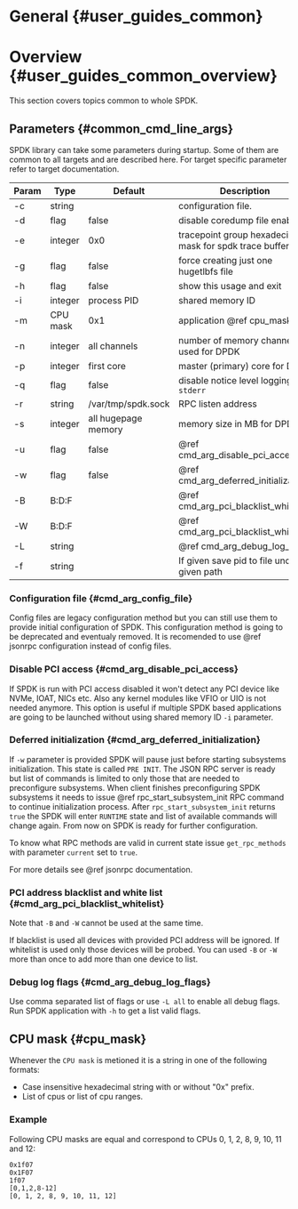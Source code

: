 # General {#user_guides_common}

# Overview {#user_guides_common_overview}

This section covers topics common to whole SPDK.

## Parameters {#common_cmd_line_args}

SPDK library can take some parameters during startup. Some of them are common to all targets and are described here.
For target specific parameter refer to target documentation.

Param    | Type     | Default             | Description
-------- | -------- | ------------------- | -----------
-c       | string   |                     | configuration file.
-d       | flag     | false               | disable coredump file enabling
-e       | integer  | 0x0                 | tracepoint group hexadecimal mask for spdk trace buffers
-g       | flag     | false               | force creating just one hugetlbfs file
-h       | flag     | false               | show this usage and exit
-i       | integer  | process PID         | shared memory ID
-m       | CPU mask | 0x1                 | application @ref cpu_mask
-n       | integer  | all channels        | number of memory channels used for DPDK
-p       | integer  | first core          | master (primary) core for DPDK
-q       | flag     | false               | disable notice level logging to `stderr`
-r       | string   | /var/tmp/spdk.sock  | RPC listen address
-s       | integer  | all hugepage memory | memory size in MB for DPDK
-u       | flag     | false               | @ref cmd_arg_disable_pci_access.
-w       | flag     | false               | @ref cmd_arg_deferred_initialization
-B       | B:D:F    |                     | @ref cmd_arg_pci_blacklist_whitelist.
-W       | B:D:F    |                     | @ref cmd_arg_pci_blacklist_whitelist.
-L       | string   |                     | @ref cmd_arg_debug_log_flags
-f       | string   |                     | If given save pid to file under given path

### Configuration file {#cmd_arg_config_file}

Config files are legacy configuration method but you can still use them to provide initial configuration of SPDK.
This configuration method is going to be deprecated and eventualy removed. It is recomended to use @ref jsonrpc configuration
instead of config files.

### Disable PCI access {#cmd_arg_disable_pci_access}

If SPDK is run with PCI access disabled it won't detect any PCI device like NVMe, IOAT, NICs etc. Also any kernel
modules like VFIO or UIO is not needed anymore. This option is useful if multiple SPDK based applications are going
to be launched without using shared memory ID `-i` parameter.

### Deferred initialization {#cmd_arg_deferred_initialization}

If `-w` parameter is provided SPDK will pause just before starting subsystems initialization. This state is called `PRE INIT`.
The JSON RPC server is ready but list of commands is limited to only those that are needed to preconfigure subsystems. When
client finishes preconfiguring SPDK subsystems it needs to issue @ref rpc_start_subsystem_init RPC command to continue
initialization process. After `rpc_start_subsystem_init` returns `true` the SPDK will enter `RUNTIME` state and list of available
commands will change again. From now on SPDK is ready for further configuration.

To know what RPC methods are valid in current state issue `get_rpc_methods` with parameter `current` set to `true`.

For more details see @ref jsonrpc documentation.

### PCI address blacklist and white list {#cmd_arg_pci_blacklist_whitelist}

Note that `-B` and `-W` cannot be used at the same time.

If blacklist is used all devices with provided PCI address will be ignored. If whitelist is used only those
devices will be probed. You can used `-B` or `-W` more than once to add more than one device to list.

### Debug log flags {#cmd_arg_debug_log_flags}

Use comma separated list of flags or use `-L all` to enable all debug flags. Run SPDK application with `-h` to get
a list valid flags.

## CPU mask {#cpu_mask}

Whenever the `CPU mask` is metioned it is a string in one of the following formats:

- Case insensitive hexadecimal string with or without "0x" prefix.
- List of cpus or list of cpu ranges.


### Example

Following CPU masks are equal and correspond to CPUs 0, 1, 2, 8, 9, 10, 11 and 12:

~~~
0x1f07
0x1F07
1f07
[0,1,2,8-12]
[0, 1, 2, 8, 9, 10, 11, 12]
~~~
